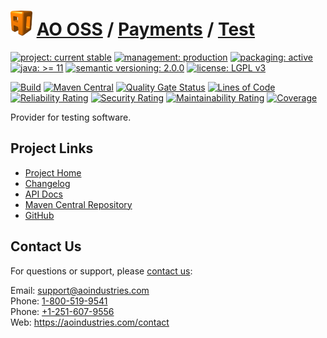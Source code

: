 # [<img src="ao-logo.png" alt="AO Logo" width="35" height="40">](https://github.com/aoindustries) [AO OSS](https://github.com/aoindustries/ao-oss) / [Payments](https://github.com/aoindustries/ao-payments) / [Test](https://github.com/aoindustries/ao-payments-test)

[![project: current stable](https://oss.aoapps.com/ao-badges/project-current-stable.svg)](https://aoindustries.com/life-cycle#project-current-stable)
[![management: production](https://oss.aoapps.com/ao-badges/management-production.svg)](https://aoindustries.com/life-cycle#management-production)
[![packaging: active](https://oss.aoapps.com/ao-badges/packaging-active.svg)](https://aoindustries.com/life-cycle#packaging-active)  
[![java: &gt;= 11](https://oss.aoapps.com/ao-badges/java-11.svg)](https://docs.oracle.com/en/java/javase/11/docs/api/)
[![semantic versioning: 2.0.0](https://oss.aoapps.com/ao-badges/semver-2.0.0.svg)](http://semver.org/spec/v2.0.0.html)
[![license: LGPL v3](https://oss.aoapps.com/ao-badges/license-lgpl-3.0.svg)](https://www.gnu.org/licenses/lgpl-3.0)

[![Build](https://github.com/aoindustries/ao-payments-test/workflows/Build/badge.svg?branch=master)](https://github.com/aoindustries/ao-payments-test/actions?query=workflow%3ABuild)
[![Maven Central](https://maven-badges.herokuapp.com/maven-central/com.aoapps/ao-payments-test/badge.svg)](https://maven-badges.herokuapp.com/maven-central/com.aoapps/ao-payments-test)
[![Quality Gate Status](https://sonarcloud.io/api/project_badges/measure?branch=master&project=com.aoapps%3Aao-payments-test&metric=alert_status)](https://sonarcloud.io/dashboard?branch=master&id=com.aoapps%3Aao-payments-test)
[![Lines of Code](https://sonarcloud.io/api/project_badges/measure?branch=master&project=com.aoapps%3Aao-payments-test&metric=ncloc)](https://sonarcloud.io/component_measures?branch=master&id=com.aoapps%3Aao-payments-test&metric=ncloc)  
[![Reliability Rating](https://sonarcloud.io/api/project_badges/measure?branch=master&project=com.aoapps%3Aao-payments-test&metric=reliability_rating)](https://sonarcloud.io/component_measures?branch=master&id=com.aoapps%3Aao-payments-test&metric=Reliability)
[![Security Rating](https://sonarcloud.io/api/project_badges/measure?branch=master&project=com.aoapps%3Aao-payments-test&metric=security_rating)](https://sonarcloud.io/component_measures?branch=master&id=com.aoapps%3Aao-payments-test&metric=Security)
[![Maintainability Rating](https://sonarcloud.io/api/project_badges/measure?branch=master&project=com.aoapps%3Aao-payments-test&metric=sqale_rating)](https://sonarcloud.io/component_measures?branch=master&id=com.aoapps%3Aao-payments-test&metric=Maintainability)
[![Coverage](https://sonarcloud.io/api/project_badges/measure?branch=master&project=com.aoapps%3Aao-payments-test&metric=coverage)](https://sonarcloud.io/component_measures?branch=master&id=com.aoapps%3Aao-payments-test&metric=Coverage)

Provider for testing software.

## Project Links
* [Project Home](https://oss.aoapps.com/payments/test/)
* [Changelog](https://oss.aoapps.com/payments/test/changelog)
* [API Docs](https://oss.aoapps.com/payments/test/apidocs/)
* [Maven Central Repository](https://search.maven.org/artifact/com.aoapps/ao-payments-test)
* [GitHub](https://github.com/aoindustries/ao-payments-test)

## Contact Us
For questions or support, please [contact us](https://aoindustries.com/contact):

Email: [support@aoindustries.com](mailto:support@aoindustries.com)  
Phone: [1-800-519-9541](tel:1-800-519-9541)  
Phone: [+1-251-607-9556](tel:+1-251-607-9556)  
Web: https://aoindustries.com/contact

